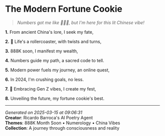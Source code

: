 # The Modern Fortune Cookie

> *Numbers got me like 😮‍💨🎰, but I'm here for this lit Chinese vibe!*

**1.** From ancient China's lore, I seek my fate,


**2.** 🎢 Life's a rollercoaster, with twists and turns,


**3.** 888K soon, I manifest my wealth,


**4.** Numbers guide my path, a sacred code to tell.


**5.** Modern power fuels my journey, an online quest,


**6.** In 2024, I'm crushing goals, no less.


**7.** 🎊 Embracing Gen Z vibes, I create my fest,


**8.** Unveiling the future, my fortune cookie's best.



---

*Generated on 2025-03-15 at 09:06:31*  
**Creator**: Ricardo Barroca's AI Poetry Agent  
**Themes**: 888K Month Soon • Numerology • China Vibes  
**Collection**: A journey through consciousness and reality